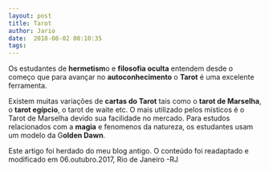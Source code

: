 ```yaml
---
layout: post
title: Tarot
author: Jario
date:  2018-08-02 08:10:35
tags:
---
```

Os estudantes de **hermetism**o e **filosofia oculta** entendem desde o começo que para avançar no **autoconhecimento** o **Tarot** é uma excelente ferramenta.

Existem muitas variações de **cartas do Tarot** tais como o **tarot de Marselha**, o **tarot egípcio**, o tarot de waite etc. O mais utilizado pelos místicos é o Tarot de Marselha devido sua facilidade no mercado. Para estudos relacionados com a **magia** e fenomenos da natureza, os estudantes usam um modelo da G**olden Dawn**.

Este artigo foi herdado do meu blog antigo. O conteúdo foi readaptado e modificado em 06.outubro.2017, Rio de Janeiro -RJ